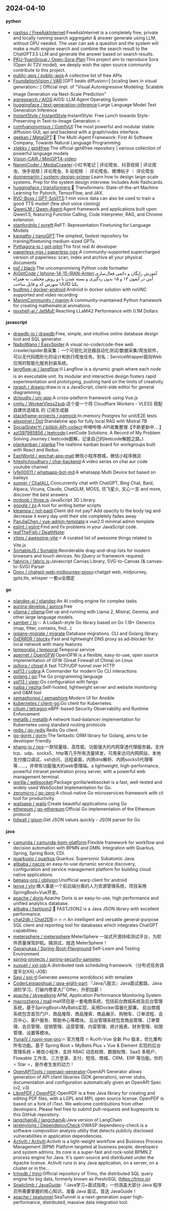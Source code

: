 ## 2024-04-10

#### python
* [nashsu / FreeAskInternet](https://github.com/nashsu/FreeAskInternet):FreeAskInternet is a completely free, private and locally running search aggregator & answer generate using LLM, without GPU needed. The user can ask a question and the system will make a multi engine search and combine the search result to the ChatGPT3.5 LLM and generate the answer based on search results.
* [PKU-YuanGroup / Open-Sora-Plan](https://github.com/PKU-YuanGroup/Open-Sora-Plan):This project aim to reproduce Sora (Open AI T2V model), we deeply wish the open source community contribute to this project.
* [public-apis / public-apis](https://github.com/public-apis/public-apis):A collective list of free APIs
* [FoundationVision / VAR](https://github.com/FoundationVision/VAR):[GPT beats diffusion🔥] [scaling laws in visual generation📈] Official impl. of "Visual Autoregressive Modeling: Scalable Image Generation via Next-Scale Prediction"
* [agiresearch / AIOS](https://github.com/agiresearch/AIOS):AIOS: LLM Agent Operating System
* [huggingface / text-generation-inference](https://github.com/huggingface/text-generation-inference):Large Language Model Text Generation Inference
* [InstantStyle / InstantStyle](https://github.com/InstantStyle/InstantStyle):InstantStyle: Free Lunch towards Style-Preserving in Text-to-Image Generation 🔥
* [comfyanonymous / ComfyUI](https://github.com/comfyanonymous/ComfyUI):The most powerful and modular stable diffusion GUI, api and backend with a graph/nodes interface.
* [geekan / MetaGPT](https://github.com/geekan/MetaGPT):🌟 The Multi-Agent Framework: First AI Software Company, Towards Natural Language Programming
* [xtekky / gpt4free](https://github.com/xtekky/gpt4free):The official gpt4free repository | various collection of powerful language models
* [Vision-CAIR / MiniGPT4-video](https://github.com/Vision-CAIR/MiniGPT4-video):
* [NanmiCoder / MediaCrawler](https://github.com/NanmiCoder/MediaCrawler):小红书笔记 | 评论爬虫、抖音视频 | 评论爬虫、快手视频 | 评论爬虫、B 站视频 ｜ 评论爬虫、微博帖子 ｜ 评论爬虫
* [donnemartin / system-design-primer](https://github.com/donnemartin/system-design-primer):Learn how to design large-scale systems. Prep for the system design interview. Includes Anki flashcards.
* [huggingface / transformers](https://github.com/huggingface/transformers):🤗 Transformers: State-of-the-art Machine Learning for Pytorch, TensorFlow, and JAX.
* [RVC-Boss / GPT-SoVITS](https://github.com/RVC-Boss/GPT-SoVITS):1 min voice data can also be used to train a good TTS model! (few shot voice cloning)
* [QwenLM / Qwen-Agent](https://github.com/QwenLM/Qwen-Agent):Agent framework and applications built upon Qwen1.5, featuring Function Calling, Code Interpreter, RAG, and Chrome extension.
* [stanfordnlp / pyreft](https://github.com/stanfordnlp/pyreft):ReFT: Representation Finetuning for Language Models
* [karpathy / nanoGPT](https://github.com/karpathy/nanoGPT):The simplest, fastest repository for training/finetuning medium-sized GPTs.
* [Pythagora-io / gpt-pilot](https://github.com/Pythagora-io/gpt-pilot):The first real AI developer
* [paperless-ngx / paperless-ngx](https://github.com/paperless-ngx/paperless-ngx):A community-supported supercharged version of paperless: scan, index and archive all your physical documents
* [psf / black](https://github.com/psf/black):The uncompromising Python code formatter
* [AiGptCode / Iphone-14-15-IRAN-Anten](https://github.com/AiGptCode/Iphone-14-15-IRAN-Anten):آموزش رایگان و دائمی فعال‌سازی آنتن در آیفون ۱۴ و ۱۵ بدون ردگیری و بسته شدن با دو روش مختلف، به همراه سورس کد و فایل ساخت UUID یکتا
* [budtmo / docker-android](https://github.com/budtmo/docker-android):Android in docker solution with noVNC supported and video recording
* [ManimCommunity / manim](https://github.com/ManimCommunity/manim):A community-maintained Python framework for creating mathematical animations.
* [myshell-ai / JetMoE](https://github.com/myshell-ai/JetMoE):Reaching LLaMA2 Performance with 0.1M Dollars

#### javascript
* [drawdb-io / drawdb](https://github.com/drawdb-io/drawdb):Free, simple, and intuitive online database design tool and SQL generator.
* [NaiboWang / EasySpider](https://github.com/NaiboWang/EasySpider):A visual no-code/code-free web crawler/spider易采集：一个可视化浏览器自动化测试/数据采集/爬虫软件，可以无代码图形化的设计和执行爬虫任务。别名：ServiceWrapper面向Web应用的智能化服务封装系统。
* [langflow-ai / langflow](https://github.com/langflow-ai/langflow):⛓️ Langflow is a dynamic graph where each node is an executable unit. Its modular and interactive design fosters rapid experimentation and prototyping, pushing hard on the limits of creativity.
* [jgraph / drawio](https://github.com/jgraph/drawio):draw.io is a JavaScript, client-side editor for general diagramming.
* [dcloudio / uni-app](https://github.com/dcloudio/uni-app):A cross-platform framework using Vue.js
* [cmliu / WorkerVless2sub](https://github.com/cmliu/WorkerVless2sub):这个是一个将 Cloudflare Workers - VLESS 搭配 自建优选域名 的 订阅生成器
* [stackframe-projects / pgmock](https://github.com/stackframe-projects/pgmock):In-memory Postgres for unit/E2E tests
* [alexpinel / Dot](https://github.com/alexpinel/Dot):Standalone app for fully local RAG with Mistral 7B
* [SocialSisterYi / bilibili-API-collect](https://github.com/SocialSisterYi/bilibili-API-collect):哔哩哔哩-API收集整理【不断更新中....】
* [azl397985856 / leetcode](https://github.com/azl397985856/leetcode):LeetCode Solutions: A Record of My Problem Solving Journey.( leetcode题解，记录自己的leetcode解题之路。)
* [plankanban / planka](https://github.com/plankanban/planka):The realtime kanban board for workgroups built with React and Redux.
* [EastWorld / wechat-app-mall](https://github.com/EastWorld/wechat-app-mall):微信小程序商城，微信小程序微店
* [hiteshchoudhary / chai-backend](https://github.com/hiteshchoudhary/chai-backend):A video series on chai aur code youtube channel
* [lyfe00011 / whatsapp-bot-md](https://github.com/lyfe00011/whatsapp-bot-md):A whatsapp Multi Device bot based on baileys
* [sunner / ChatALL](https://github.com/sunner/ChatALL):Concurrently chat with ChatGPT, Bing Chat, Bard, Alpaca, Vicuna, Claude, ChatGLM, MOSS, 讯飞星火, 文心一言 and more, discover the best answers
* [mrdoob / three.js](https://github.com/mrdoob/three.js):JavaScript 3D Library.
* [google / zx](https://github.com/google/zx):A tool for writing better scripts
* [kleampa / not-paid](https://github.com/kleampa/not-paid):Client did not pay? Add opacity to the body tag and decrease it every day until their site completely fades away
* [PanJiaChen / vue-admin-template](https://github.com/PanJiaChen/vue-admin-template):a vue2.0 minimal admin template
* [eslint / eslint](https://github.com/eslint/eslint):Find and fix problems in your JavaScript code.
* [leafTheFish / DeathNote](https://github.com/leafTheFish/DeathNote):
* [vitejs / awesome-vite](https://github.com/vitejs/awesome-vite):⚡️ A curated list of awesome things related to Vite.js
* [SortableJS / Sortable](https://github.com/SortableJS/Sortable):Reorderable drag-and-drop lists for modern browsers and touch devices. No jQuery or framework required.
* [fabricjs / fabric.js](https://github.com/fabricjs/fabric.js):Javascript Canvas Library, SVG-to-Canvas (& canvas-to-SVG) Parser
* [Dooy / chatgpt-web-midjourney-proxy](https://github.com/Dooy/chatgpt-web-midjourney-proxy):chatgpt web, midjourney, gpts,tts, whisper 一套ui全搞定

#### go
* [plandex-ai / plandex](https://github.com/plandex-ai/plandex):An AI coding engine for complex tasks
* [aurora-develop / aurora](https://github.com/aurora-develop/aurora):free
* [ollama / ollama](https://github.com/ollama/ollama):Get up and running with Llama 2, Mistral, Gemma, and other large language models.
* [samber / lo](https://github.com/samber/lo):💥 A Lodash-style Go library based on Go 1.18+ Generics (map, filter, contains, find...)
* [golang-migrate / migrate](https://github.com/golang-migrate/migrate):Database migrations. CLI and Golang library.
* [0xERR0R / blocky](https://github.com/0xERR0R/blocky):Fast and lightweight DNS proxy as ad-blocker for local network with many features
* [temporalio / temporal](https://github.com/temporalio/temporal):Temporal service
* [apernet / OpenGFW](https://github.com/apernet/OpenGFW):OpenGFW is a flexible, easy-to-use, open source implementation of GFW (Great Firewall of China) on Linux
* [jpillora / chisel](https://github.com/jpillora/chisel):A fast TCP/UDP tunnel over HTTP
* [spf13 / cobra](https://github.com/spf13/cobra):A Commander for modern Go CLI interactions
* [golang / go](https://github.com/golang/go):The Go programming language
* [spf13 / viper](https://github.com/spf13/viper):Go configuration with fangs
* [naiba / nezha](https://github.com/naiba/nezha):Self-hosted, lightweight server and website monitoring and O&M tool
* [semaphoreui / semaphore](https://github.com/semaphoreui/semaphore):Modern UI for Ansible
* [kubernetes / client-go](https://github.com/kubernetes/client-go):Go client for Kubernetes.
* [cilium / tetragon](https://github.com/cilium/tetragon):eBPF-based Security Observability and Runtime Enforcement
* [metallb / metallb](https://github.com/metallb/metallb):A network load-balancer implementation for Kubernetes using standard routing protocols
* [redis / go-redis](https://github.com/redis/go-redis):Redis Go client
* [go-gorm / gorm](https://github.com/go-gorm/gorm):The fantastic ORM library for Golang, aims to be developer friendly
* [ehang-io / nps](https://github.com/ehang-io/nps):一款轻量级、高性能、功能强大的内网穿透代理服务器。支持tcp、udp、socks5、http等几乎所有流量转发，可用来访问内网网站、本地支付接口调试、ssh访问、远程桌面，内网dns解析、内网socks5代理等等……，并带有功能强大的web管理端。a lightweight, high-performance, powerful intranet penetration proxy server, with a powerful web management terminal.
* [gorilla / websocket](https://github.com/gorilla/websocket):Package gorilla/websocket is a fast, well-tested and widely used WebSocket implementation for Go.
* [zeromicro / go-zero](https://github.com/zeromicro/go-zero):A cloud-native Go microservices framework with cli tool for productivity.
* [wailsapp / wails](https://github.com/wailsapp/wails):Create beautiful applications using Go
* [ethereum / go-ethereum](https://github.com/ethereum/go-ethereum):Official Go implementation of the Ethereum protocol
* [tidwall / gjson](https://github.com/tidwall/gjson):Get JSON values quickly - JSON parser for Go

#### java
* [camunda / camunda-bpm-platform](https://github.com/camunda/camunda-bpm-platform):Flexible framework for workflow and decision automation with BPMN and DMN. Integration with Quarkus, Spring, Spring Boot, CDI.
* [quarkusio / quarkus](https://github.com/quarkusio/quarkus):Quarkus: Supersonic Subatomic Java.
* [alibaba / nacos](https://github.com/alibaba/nacos):an easy-to-use dynamic service discovery, configuration and service management platform for building cloud native applications.
* [bepass-org / oblivion](https://github.com/bepass-org/oblivion):Unofficial warp client for android
* [lenve / vhr](https://github.com/lenve/vhr):微人事是一个前后端分离的人力资源管理系统，项目采用SpringBoot+Vue开发。
* [apache / doris](https://github.com/apache/doris):Apache Doris is an easy-to-use, high performance and unified analytics database.
* [alibaba / fastjson2](https://github.com/alibaba/fastjson2):🚄 FASTJSON2 is a Java JSON library with excellent performance.
* [chat2db / Chat2DB](https://github.com/chat2db/Chat2DB):🔥 🔥 🔥 An intelligent and versatile general-purpose SQL client and reporting tool for databases which integrates ChatGPT capabilities.
* [metersphere / metersphere](https://github.com/metersphere/metersphere):MeterSphere 一站式开源持续测试平台，为软件质量保驾护航。搞测试，就选 MeterSphere！
* [Gayanukaa / Spring-Boot-Playground](https://github.com/Gayanukaa/Spring-Boot-Playground):Self-Learn and Testing Environment
* [spring-projects / spring-security-samples](https://github.com/spring-projects/spring-security-samples):
* [xuxueli / xxl-job](https://github.com/xuxueli/xxl-job):A distributed task scheduling framework.（分布式任务调度平台XXL-JOB）
* [Sayi / poi-tl](https://github.com/Sayi/poi-tl):Generate awesome word(docx) with template
* [CoderLeixiaoshuai / java-eight-part](https://github.com/CoderLeixiaoshuai/java-eight-part):『Java八股文』Java面试套路，Java进阶学习，打破内卷拿大厂Offer，升职加薪！
* [apache / skywalking](https://github.com/apache/skywalking):APM, Application Performance Monitoring System
* [macrozheng / mall](https://github.com/macrozheng/mall):mall项目是一套电商系统，包括前台商城系统及后台管理系统，基于SpringBoot+MyBatis实现，采用Docker容器化部署。 前台商城系统包含首页门户、商品推荐、商品搜索、商品展示、购物车、订单流程、会员中心、客户服务、帮助中心等模块。 后台管理系统包含商品管理、订单管理、会员管理、促销管理、运营管理、内容管理、统计报表、财务管理、权限管理、设置等模块。
* [YunaiV / ruoyi-vue-pro](https://github.com/YunaiV/ruoyi-vue-pro):🔥 官方推荐 🔥 RuoYi-Vue 全新 Pro 版本，优化重构所有功能。基于 Spring Boot + MyBatis Plus + Vue & Element 实现的后台管理系统 + 微信小程序，支持 RBAC 动态权限、数据权限、SaaS 多租户、Flowable 工作流、三方登录、支付、短信、商城、CRM、ERP 等功能。你的 ⭐️ Star ⭐️，是作者生发的动力！
* [OpenAPITools / openapi-generator](https://github.com/OpenAPITools/openapi-generator):OpenAPI Generator allows generation of API client libraries (SDK generation), server stubs, documentation and configuration automatically given an OpenAPI Spec (v2, v3)
* [LibrePDF / OpenPDF](https://github.com/LibrePDF/OpenPDF):OpenPDF is a free Java library for creating and editing PDF files, with a LGPL and MPL open source license. OpenPDF is based on a fork of iText. We welcome contributions from other developers. Please feel free to submit pull-requests and bugreports to this GitHub repository.
* [langchain4j / langchain4j](https://github.com/langchain4j/langchain4j):Java version of LangChain
* [jeremylong / DependencyCheck](https://github.com/jeremylong/DependencyCheck):OWASP dependency-check is a software composition analysis utility that detects publicly disclosed vulnerabilities in application dependencies.
* [Activiti / Activiti](https://github.com/Activiti/Activiti):Activiti is a light-weight workflow and Business Process Management (BPM) Platform targeted at business people, developers and system admins. Its core is a super-fast and rock-solid BPMN 2 process engine for Java. It's open-source and distributed under the Apache license. Activiti runs in any Java application, on a server, on a cluster or in the…
* [trinodb / trino](https://github.com/trinodb/trino):Official repository of Trino, the distributed SQL query engine for big data, formerly known as PrestoSQL (https://trino.io)
* [Snailclimb / JavaGuide](https://github.com/Snailclimb/JavaGuide):「Java学习+面试指南」一份涵盖大部分 Java 程序员所需要掌握的核心知识。准备 Java 面试，首选 JavaGuide！
* [apache / seatunnel](https://github.com/apache/seatunnel):SeaTunnel is a next-generation super high-performance, distributed, massive data integration tool.
